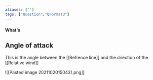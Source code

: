 ```yaml
---
aliases: [""]
tags: ["Question","QFormat3"]
---
```


#### What's
## Angle of attack
This is the angle between the [[Refrence line]] and the direction of the [[Relative wind]]

![[Pasted image 20211020150431.png]]